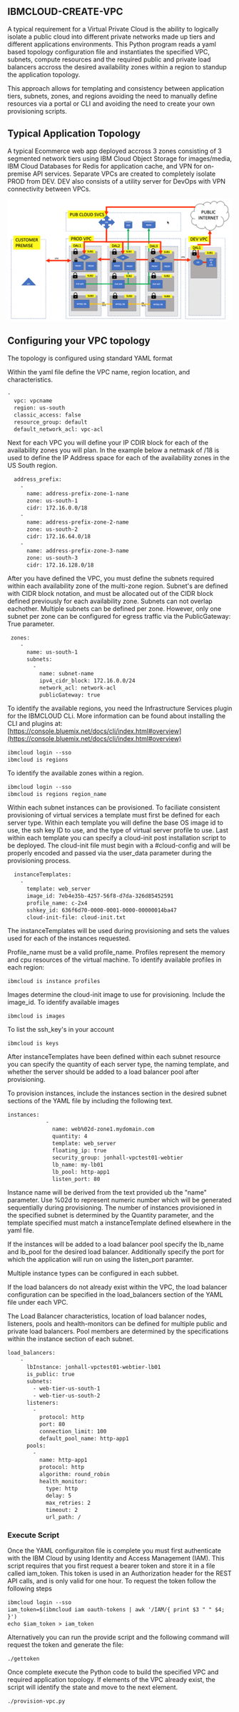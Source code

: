 ## IBMCLOUD-CREATE-VPC
A typical requirement for a Virtual Private Cloud is the ability to logically isolate a public cloud into different private networks made up tiers and different applications environments.   This Python program reads a yaml based topology configuration file and instantiates the specified VPC, subnets, compute resources and the required public and private load balancers accross the desired availability zones within a region to standup the application topology.

This approach allows for templating and consistency between application tiers, subnets, zones, and regions avoiding the need to manually define resources via a portal or CLI and avoiding the need to create your own provisioning scripts.

## Typical Application Topology
A typical Ecommerce web app deployed accross 3 zones consisting of 3 segmented network tiers using IBM Cloud Object Storage for images/media, IBM Cloud Databases for Redis for application cache, and VPN for on-premise API services.  Separate VPCs are created to completely isolate PROD from DEV.  DEV also consists of a utility server for DevOps with VPN connectivity between VPCs.

![](topology.png?raw=true)

## Configuring your VPC topology
The topology is configured using standard YAML format

Within the yaml file define the VPC name, region location, and characteristics.
```
-
  vpc: vpcname
  region: us-south
  classic_access: false
  resource_group: default
  default_network_acl: vpc-acl
```
Next for each VPC you will define your IP CDIR block for each of the availability zones you will plan.   In the example below a netmask of /18 is used to define the IP Address space for each of the availability zones in the US South region. 

```
  address_prefix:
    -
      name: address-prefix-zone-1-nane
      zone: us-south-1
      cidr: 172.16.0.0/18
    -
      name: address-prefix-zone-2-name
      zone: us-south-2
      cidr: 172.16.64.0/18
    -
      name: address-prefix-zone-3-name
      zone: us-south-3
      cidr: 172.16.128.0/18
```
After you have defined the VPC, you must define the subnets required within each availability zone of the multi-zone region.  Subnet's are defined with CIDR block notation, and must be allocated out of the CIDR block defined previously for each availability zone.   Subnets can not overlap eachother.   Multiple subnets can be defined per zone.  However, only one subnet per zone can be configured for egress traffic via the PublicGateway: True parameter.
```
 zones:
    -
      name: us-south-1
      subnets:
        -
          name: subnet-name
          ipv4_cidr_block: 172.16.0.0/24
          network_acl: network-acl
          publicGateway: true
```

To identify the available regions, you need the Infrastructure Services plugin for the IBMCLOUD CLi.   More information can be found about installing
the CLI and plugins at: [https://console.bluemix.net/docs/cli/index.html#overview](https://console.bluemix.net/docs/cli/index.html#overview)
```
ibmcloud login --sso
ibmcloud is regions
```
To identify the available zones within a region.
```
ibmcloud login --sso
ibmcloud is regions region_name
```
Within each subnet instances can be provisioned.  To faciliate consistent provisioning of virtual services a template must first be defined for each server type.   Within each template you will define  the base OS image id to use, the ssh key ID to use, and the type of virtual server profile to use.   Last within each template you can specify a cloud-init post installation script to be deployed.  The cloud-init
file must begin with a #cloud-config and will be properly encoded and passed via the user_data parameter during the provisioning process.

```
  instanceTemplates:
    -
      template: web_server
      image_id: 7eb4e35b-4257-56f8-d7da-326d85452591
      profile_name: c-2x4
      sshkey_id: 636f6d70-0000-0001-0000-00000014ba47
      cloud-init-file: cloud-init.txt
```
The instanceTemplates will be used during provisioning and sets the values used for each of the instances requested.

Profile_name must be a valid profile_name.   Profiles represent the memory and cpu resources of the virtual machine. 
To identify available profiles in each region:

```
ibmcloud is instance profiles
```
Images determine the cloud-init image to use for provisioning.  Include the image_id.  To identify available images
```
ibmcloud is images
```
To list the ssh_key's in your account
```
ibmcloud is keys
```
After instanceTemplates have been defined within each subnet resource you can specify the quantity of each server type, the naming template, and whether the server should be added to a load balancer pool after provisioning.  

To provision instances, include the instances section in the desired subnet sections of the YAML file by including the following text.
```
instances:
            -
              name: web%02d-zone1.mydomain.com
              quantity: 4
              template: web_server
              floating_ip: true
              security_group: jonhall-vpctest01-webtier
              lb_name: my-lb01
              lb_pool: http-app1
              listen_port: 80
```
Instance name will be derived from the text provided ub the "name" parameter.   Use %02d to represent numeric number which will
be generated sequentially during provisioning.    The number of instances provisioned in the specified subnet is determined
by the Quantity parameter, and the template specified must match a instanceTemplate defined elsewhere in the yaml file.

If the instances will be added to a load balancer pool specify the lb_name and lb_pool for the desired load balancer.  Additionally specify the port for which the application will run on using the listen_port paramter.

Multiple instance types can be configured in each subbet.

If the load balancers do not already exist within the VPC, the load balancer configuration can be specified in the load_balancers section of the YAML file under each VPC.

The Load Balancer characteristics, location of load balancer nodes, listeners, pools and health-monitors can be defined for multiple public and private load balancers.    Pool members are determined by the specifications within the instance section of each subnet.

```
load_balancers:
    -
      lbInstance: jonhall-vpctest01-webtier-lb01
      is_public: true
      subnets:
        - web-tier-us-south-1
        - web-tier-us-south-2
      listeners:
        -
          protocol: http
          port: 80
          connection_limit: 100
          default_pool_name: http-app1
      pools:
        -
          name: http-app1
          protocol: http
          algorithm: round_robin
          health_monitor:
            type: http
            delay: 5
            max_retries: 2
            timeout: 2
            url_path: /
```

### Execute Script
Once the YAML configuraiton file is complete you must first authenticate with the IBM Cloud by using Identity and Access Management (IAM).  This script requires that you first request a bearer token and store it in a file called iam_token.   This token is used in an Authorization header for the REST API calls, and is only valid for one hour.  To request the token follow the following steps
```
ibmcloud login --sso
iam_token=$(ibmcloud iam oauth-tokens | awk '/IAM/{ print $3 " " $4; }')
echo $iam_token > iam_token
```
Alternatively you can run the provide script and the following command will request the token and generate the file:
```
./gettoken
```
Once complete execute the Python code to build the specified VPC and required application topology.   If elements of the VPC already exist, the script will identify the state and move to the next element.

```
./provision-vpc.py
```
